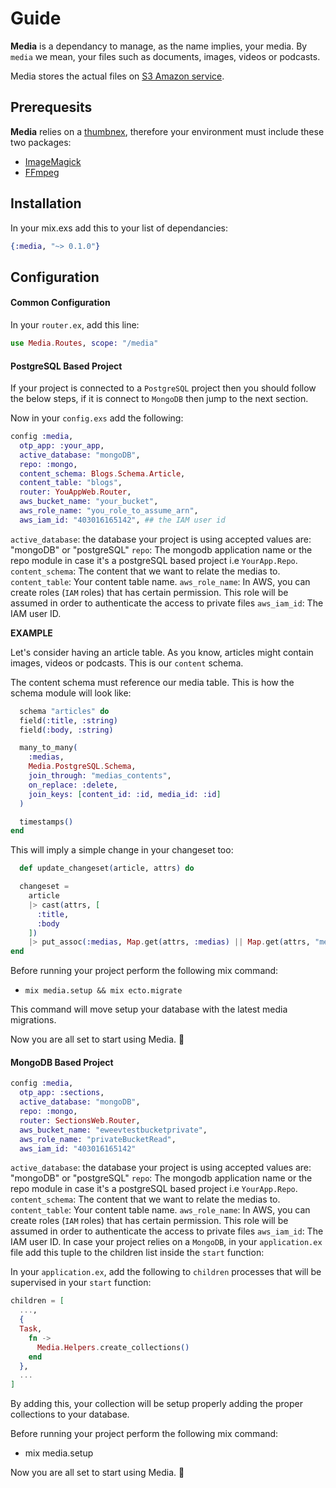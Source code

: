 # Guide

**Media** is a dependancy to manage, as the name implies, your media. By ``media`` we mean, your files such as documents, images, videos or podcasts.

  Media stores the actual files on [S3 Amazon service](https://aws.amazon.com/s3/).

## Prerequesits

**Media** relies on a [thumbnex](https://github.com/talklittle/thumbnex), therefore your environment must include these two packages:
- [ImageMagick](https://imagemagick.org/)
- [FFmpeg](https://ffmpeg.org/)

## Installation

  In your mix.exs add this to your list of dependancies:

  ```elixir
  {:media, "~> 0.1.0"}
  ```

## Configuration
#### Common Configuration

In your `router.ex`, add this line:

```elixir
use Media.Routes, scope: "/media"
```

#### PostgreSQL Based Project

If your project is connected to a ``PostgreSQL`` project then you should follow the below steps, if it is connect to ``MongoDB`` then jump to the next section.

Now in your ``config.exs`` add the following:

```elixir
config :media,
  otp_app: :your_app,
  active_database: "mongoDB",
  repo: :mongo,
  content_schema: Blogs.Schema.Article,
  content_table: "blogs",
  router: YouAppWeb.Router,
  aws_bucket_name: "your_bucket",
  aws_role_name: "you_role_to_assume_arn",
  aws_iam_id: "403016165142", ## the IAM user id
```
``active_database``: the database your project is using accepted values are: "mongoDB" or "postgreSQL"
``repo``: The mongodb application name or the repo module in case it's a postgreSQL based project i.e ``YourApp.Repo``.
``content_schema``: The content that we want to relate the medias to.
``content_table``: Your content table name.
`aws_role_name`: In AWS, you can create roles (`IAM` roles) that has certain permission. This role will be assumed in order to authenticate the access to private files
`aws_iam_id`: The IAM user ID.

**EXAMPLE**

Let's consider having an article table. As you know, articles might contain images, videos or podcasts. This is our ``content`` schema.

The content schema must reference our media table. This is how the schema module will look like:

```elixir
  schema "articles" do
  field(:title, :string)
  field(:body, :string)

  many_to_many(
    :medias,
    Media.PostgreSQL.Schema,
    join_through: "medias_contents",
    on_replace: :delete,
    join_keys: [content_id: :id, media_id: :id]
  )

  timestamps()
end
```
This will imply a simple change in your changeset too:
```elixir
  def update_changeset(article, attrs) do

  changeset =
    article
    |> cast(attrs, [
      :title,
      :body
    ])
    |> put_assoc(:medias, Map.get(attrs, :medias) || Map.get(attrs, "medias")) ## add this line add the end
end
```

Before running your project perform the following mix command:

- ``mix media.setup && mix ecto.migrate``

This command will move setup your database with the latest media migrations.

Now you are all set to start using Media. 🎉

#### MongoDB Based Project
```elixir
config :media,
  otp_app: :sections,
  active_database: "mongoDB",
  repo: :mongo,
  router: SectionsWeb.Router,
  aws_bucket_name: "eweevtestbucketprivate",
  aws_role_name: "privateBucketRead",
  aws_iam_id: "403016165142"
```
``active_database``: the database your project is using accepted values are: "mongoDB" or "postgreSQL"
``repo``: The mongodb application name or the repo module in case it's a postgreSQL based project i.e ``YourApp.Repo``.
``content_schema``: The content that we want to relate the medias to.
``content_table``: Your content table name.
`aws_role_name`: In AWS, you can create roles (`IAM` roles) that has certain permission. This role will be assumed in order to authenticate the access to private files
`aws_iam_id`: The IAM user ID.
  In case your project relies on a ``MongoDB``, in your  ``application.ex`` file add this tuple to the children list inside the ``start`` function:

In your ``application.ex``, add the following to `children` processes that will be supervised in your `start` function:

```elixir
children = [
  ...,
  {
  Task,
    fn ->
      Media.Helpers.create_collections()
    end
  },
  ...
]
```

By adding this, your collection will be setup properly adding the proper collections to your database.

Before running your project perform the following mix command:

- mix media.setup

Now you are all set to start using Media. 🎉